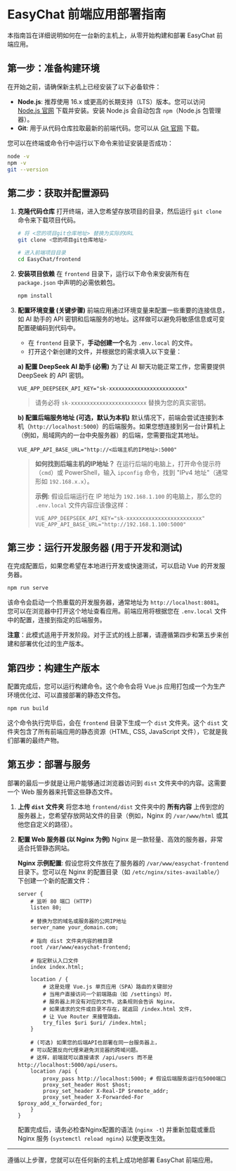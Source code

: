 # EasyChat 前端应用部署指南

本指南旨在详细说明如何在一台新的主机上，从零开始构建和部署 EasyChat 前端应用。

## 第一步：准备构建环境

在开始之前，请确保新主机上已经安装了以下必备软件：

-   **Node.js**: 推荐使用 16.x 或更高的长期支持（LTS）版本。您可以访问 [Node.js 官网](https://nodejs.org/) 下载并安装。安装 Node.js 会自动包含 `npm`（Node.js 包管理器）。
-   **Git**: 用于从代码仓库拉取最新的前端代码。您可以从 [Git 官网](https://git-scm.com/) 下载。

您可以在终端或命令行中运行以下命令来验证安装是否成功：
```bash
node -v
npm -v
git --version
```

## 第二步：获取并配置源码

1.  **克隆代码仓库**
    打开终端，进入您希望存放项目的目录，然后运行 `git clone` 命令来下载项目代码。
    ```bash
    # 将 <您的项目git仓库地址> 替换为实际的URL
    git clone <您的项目git仓库地址>
    
    # 进入前端项目目录
    cd EasyChat/frontend
    ```

2.  **安装项目依赖**
    在 `frontend` 目录下，运行以下命令来安装所有在 `package.json` 中声明的必需依赖包。
    ```bash
    npm install
    ```

3.  **配置环境变量 (关键步骤)**
    前端应用通过环境变量来配置一些重要的连接信息，如 AI 助手的 API 密钥和后端服务的地址。这样做可以避免将敏感信息或可变配置硬编码到代码中。
    -   在 `frontend` 目录下，**手动创建一个**名为 `.env.local` 的文件。
    -   打开这个新创建的文件，并根据您的需求填入以下变量：

    **a) 配置 DeepSeek AI 助手 (必需)**
    为了让 AI 聊天功能正常工作，您需要提供 DeepSeek 的 API 密钥。
    ```
    VUE_APP_DEEPSEEK_API_KEY="sk-xxxxxxxxxxxxxxxxxxxxxxxx"
    ```
    > 请务必将 `sk-xxxxxxxxxxxxxxxxxxxxxxxx` 替换为您的真实密钥。

    **b) 配置后端服务地址 (可选，默认为本机)**
    默认情况下，前端会尝试连接到本机（`http://localhost:5000`）的后端服务。如果您想连接到另一台计算机上（例如，局域网内的一台中央服务器）的后端，您需要指定其地址。
    ```
    VUE_APP_API_BASE_URL="http://<后端主机的IP地址>:5000"
    ```
    > **如何找到后端主机的IP地址？**
    > 在运行后端的电脑上，打开命令提示符（`cmd`）或 PowerShell，输入 `ipconfig` 命令，找到 "IPv4 地址"（通常形如 `192.168.x.x`）。
    >
    > **示例:**
    > 假设后端运行在 IP 地址为 `192.168.1.100` 的电脑上，那么您的 `.env.local` 文件内容应该像这样：
    > ```
    > VUE_APP_DEEPSEEK_API_KEY="sk-xxxxxxxxxxxxxxxxxxxxxxxx"
    > VUE_APP_API_BASE_URL="http://192.168.1.100:5000"
    > ```

## 第三步：运行开发服务器 (用于开发和测试)

在完成配置后，如果您希望在本地进行开发或快速测试，可以启动 Vue 的开发服务器。

```bash
npm run serve
```

该命令会启动一个热重载的开发服务器，通常地址为 `http://localhost:8081`。您可以在浏览器中打开这个地址查看应用。前端应用将根据您在 `.env.local` 文件中的配置，连接到指定的后端服务。

**注意**：此模式适用于开发阶段。对于正式的线上部署，请遵循第四步和第五步来创建和部署优化过的生产版本。

## 第四步：构建生产版本

配置完成后，您可以运行构建命令。这个命令会将 Vue.js 应用打包成一个为生产环境优化过、可以直接部署的静态文件包。

```bash
npm run build
```

这个命令执行完毕后，会在 `frontend` 目录下生成一个 `dist` 文件夹。这个 `dist` 文件夹包含了所有前端应用的静态资源（HTML, CSS, JavaScript 文件），它就是我们部署的最终产物。

## 第五步：部署与服务

部署的最后一步就是让用户能够通过浏览器访问到 `dist` 文件夹中的内容。这需要一个 Web 服务器来托管这些静态文件。

1.  **上传 `dist` 文件夹**
    将您本地 `frontend/dist` 文件夹中的 **所有内容** 上传到您的服务器上，您希望存放网站文件的目录（例如，Nginx 的 `/var/www/html` 或其他您自定义的路径）。

2.  **配置 Web 服务器 (以 Nginx 为例)**
    Nginx 是一款轻量、高效的服务器，非常适合托管静态网站。

    **Nginx 示例配置**:
    假设您将文件放在了服务器的 `/var/www/easychat-frontend` 目录下。您可以在 Nginx 的配置目录（如 `/etc/nginx/sites-available/`）下创建一个新的配置文件：

    ```nginx
    server {
        # 监听 80 端口 (HTTP)
        listen 80;
        
        # 替换为您的域名或服务器的公网IP地址
        server_name your_domain.com; 

        # 指向 dist 文件夹内容的根目录
        root /var/www/easychat-frontend; 
        
        # 指定默认入口文件
        index index.html;

        location / {
            # 这是处理 Vue.js 单页应用（SPA）路由的关键部分
            # 当用户直接访问一个前端路由（如 /settings）时，
            # 服务器上并没有对应的文件。这条规则会告诉 Nginx，
            # 如果请求的文件或目录不存在，就返回 /index.html 文件，
            # 让 Vue Router 来接管路由。
            try_files $uri $uri/ /index.html;
        }

        # (可选) 如果您的后端API也部署在同一台服务器上，
        # 可以配置反向代理来避免浏览器的跨域问题。
        # 这样，前端就可以直接请求 /api/users 而不是 http://localhost:5000/api/users。
        location /api {
            proxy_pass http://localhost:5000; # 假设后端服务运行在5000端口
            proxy_set_header Host $host;
            proxy_set_header X-Real-IP $remote_addr;
            proxy_set_header X-Forwarded-For $proxy_add_x_forwarded_for;
        }
    }
    ```
    配置完成后，请务必检查Nginx配置的语法 (`nginx -t`) 并重新加载或重启 Nginx 服务 (`systemctl reload nginx`) 以使更改生效。

---

遵循以上步骤，您就可以在任何新的主机上成功地部署 EasyChat 前端应用。 